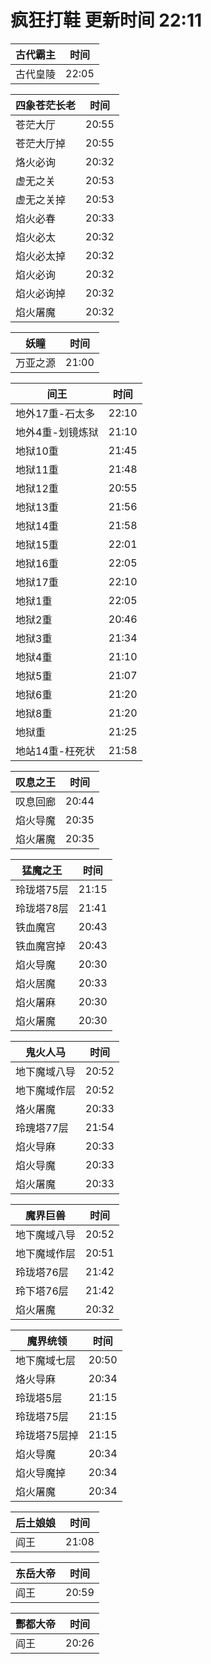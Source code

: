 # 疯狂打鞋 更新时间 22:11

| 古代霸主   | 时间    |
|--------|-------|
| 古代皇陵 | 22:05 |

| 四象苍茫长老   | 时间    |
|--------|-------|
| 苍茫大厅 | 20:55 |
| 苍茫大厅掉 | 20:55 |
| 烙火必询 | 20:32 |
| 虚无之关 | 20:53 |
| 虚无之关掉 | 20:53 |
| 焰火必春 | 20:33 |
| 焰火必太 | 20:32 |
| 焰火必太掉 | 20:32 |
| 焰火必询 | 20:32 |
| 焰火必询掉 | 20:32 |
| 焰火屠魔 | 20:32 |

| 妖瞳   | 时间    |
|--------|-------|
| 万亚之源 | 21:00 |

| 间王   | 时间    |
|--------|-------|
| 地外17重-石太多 | 22:10 |
| 地外4重-划镜炼狱 | 21:10 |
| 地狱10重 | 21:45 |
| 地狱11重 | 21:48 |
| 地狱12重 | 20:55 |
| 地狱13重 | 21:56 |
| 地狱14重 | 21:58 |
| 地狱15重 | 22:01 |
| 地狱16重 | 22:05 |
| 地狱17重 | 22:10 |
| 地狱1重 | 22:05 |
| 地狱2重 | 20:46 |
| 地狱3重 | 21:34 |
| 地狱4重 | 21:10 |
| 地狱5重 | 21:07 |
| 地狱6重 | 21:20 |
| 地狱8重 | 21:20 |
| 地狱重 | 21:25 |
| 地站14重-枉死状 | 21:58 |

| 叹息之王   | 时间    |
|--------|-------|
| 叹息回廊 | 20:44 |
| 焰火导魔 | 20:35 |
| 焰火屠魔 | 20:35 |

| 猛魔之王   | 时间    |
|--------|-------|
| 玲珑塔75层 | 21:15 |
| 玲珑塔78层 | 21:41 |
| 铁血魔宫 | 20:43 |
| 铁血魔宫掉 | 20:43 |
| 焰火导魔 | 20:30 |
| 焰火居魔 | 20:33 |
| 焰火屠麻 | 20:30 |
| 焰火屠魔 | 20:30 |

| 鬼火人马   | 时间    |
|--------|-------|
| 地下魔域八导 | 20:52 |
| 地下魔域作层 | 20:52 |
| 烙火屠魔 | 20:33 |
| 玲瑰塔77层 | 21:54 |
| 焰火导麻 | 20:33 |
| 焰火导魔 | 20:33 |
| 焰火屠魔 | 20:33 |

| 魔界巨兽   | 时间    |
|--------|-------|
| 地下魔域八导 | 20:52 |
| 地下魔域作层 | 20:51 |
| 玲珑塔76层 | 21:42 |
| 玲下塔76层 | 21:42 |
| 焰火屠魔 | 20:32 |

| 魔界统领   | 时间    |
|--------|-------|
| 地下魔域七层 | 20:50 |
| 烙火导麻 | 20:34 |
| 玲珑塔5层 | 21:15 |
| 玲珑塔75层 | 21:15 |
| 玲珑塔75层掉 | 21:15 |
| 焰火导魔 | 20:34 |
| 焰火导魔掉 | 20:34 |
| 焰火屠魔 | 20:34 |

| 后土娘娘   | 时间    |
|--------|-------|
| 阎王 | 21:08 |

| 东岳大帝   | 时间    |
|--------|-------|
| 阎王 | 20:59 |

| 酆都大帝   | 时间    |
|--------|-------|
| 阎王 | 20:26 |